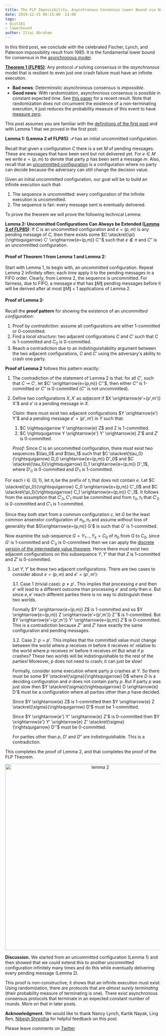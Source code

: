 ```yaml
---
title: The FLP Impossibility, Asynchronous Consensus Lower Bound via Uncommitted Configurations
date: 2019-12-15 06:15:00 -11:00
tags:
- dist101
- lowerbound
author: Ittai Abraham
---
```


In this third post, we conclude with the celebrated Fischer, Lynch, and Paterson impossibility result from 1985. It is the fundamental lower bound for consensus in the [asynchronous model](https://decentralizedthoughts.github.io/2019-06-01-2019-5-31-models/).

**[Theorem 1 (FLP85)](https://groups.csail.mit.edu/tds/papers/Lynch/jacm85.pdf)**: Any protocol $\mathcal{P}$ solving consensus in the *asynchronous* model that is resilient to even just one crash failure must have an infinite execution.


* **Bad news**: Deterministic asynchronous  consensus is *impossible*.
* **Good news**: With randomization, asynchronous consensus is possible in constant expected time. See [this paper](https://research.vmware.com/files/attachments/0/0/0/0/0/7/8/practical_aba_2_.pdf) for a recent result. Note that randomization does not circumvent the existence of a non-terminating execution, it just reduces the probability measure of this event to have [measure zero](https://en.wikipedia.org/wiki/Almost_surely).



This post assumes you are familiar with the [definitions of the first post](https://decentralizedthoughts.github.io/2019-12-15-consensus-model-for-FLP/) and with Lemma 1 that we proved in the first post:


**Lemma 1: (Lemma 2 of FLP85)**: $\mathcal{P}$ has an initial uncommitted configuration.

Recall that given a configuration $C$ there is a set $M$ of pending messages. These are messages that have been sent but not delivered yet. For $e \in M$ we write $e=(p,m)$ to denote that party $p$ has been sent a message $m$. Also, recall that an [uncommitted configuration](https://decentralizedthoughts.github.io/2019-12-15-consensus-model-for-FLP/) is a configuration where no party can decide because the adversary can still change the decision value.


Given an initial uncommitted configuration, our goal will be to build an infinite execution such that:
1. The sequence is uncommitted: every configuration of the infinite execution is uncommitted.
2. The sequence is fair: every message sent is eventually delivered.

To prove the theorem we will prove the following technical Lemma:

**Lemma 2: Uncommitted Configurations Can Always be Extended ([Lemma 3 of FLP85](https://groups.csail.mit.edu/tds/papers/Lynch/jacm85.pdf))**: If $C$ is an uncommitted configuration and $e=(p,m)$ is any pending message of $C$, then there exists some $C \stackrel{\pi}{\rightsquigarrow}  C' \xrightarrow{e=(p,m)} C''$ such that $e \notin \pi$ and $C''$ is an uncommitted configuration.

#### Proof of Theorem 1 from Lemma 1 and Lemma 2:

Start with Lemma 1, to begin with, an uncommitted configuration. Repeat Lemma 2 infinitely often; each time apply it to the pending messages in a FIFO order. Clearly, from Lemma 2, the sequence is uncommitted. For fairness, due to FIFO, a message $e$ that has $\|M\|$ pending messages before it will be derived after at most $\|M\|+1$ applications of Lemma 2.


#### Proof of Lemma 2:

Recall the **proof pattern** for showing the existence of an *uncommitted configuration*:
1. Proof by *contradiction*: assume all configurations are either 1-committed or 0-committed.
2. Find a *local structure*: two adjacent configurations $C$ and $C'$ such that $C$ is 1-committed and $C_0$ is 0-committed.
3. Reach a contradiction due to an indistinguishability argument between the two adjacent configurations, $C$ and $C'$ using the adversary's ability to crash one party.


**Proof of Lemma 2** follows this pattern exactly:
1. The contradiction of the statement of Lemma 2 is that: for all $C'$, such that  $C \rightsquigarrow C'$, let  $C' \xrightarrow{e=(p,m)} C''$, then either $C''$ is 1-committed or $C''$ is 0-committed ($C''$ is not uncommitted).
2. Define two configurations $X,X'$ as *adjacent* if $X \xrightarrow{e'=(p',m')} X'$ and $e'$ is a pending message in $X$.

    *Claim*: there must exist two adjacent configurations $Y \xrightarrow{e'} Y'$ and a pending message $e'=(p',m')$ in $Y$ such that:
    1. $C \rightsquigarrow Y \xrightarrow{e} Z$ and Z is 1-committed.
    2. $C \rightsquigarrow Y \xrightarrow{e'} Y' \xrightarrow{e} Z'$ and $Z'$ is 0-committed.

    *Proof*: Since $C$ is an uncommitted configuration, there must exist two sequences $\tao_0$ and $\tao_1$ such that $C \stackrel{\tau_0}{\rightsquigarrow}  D_0 \xrightarrow{e=(p,m)} D'_0$ and $C \stackrel{\tau_1}{\rightsquigarrow}  D_1 \xrightarrow{e=(p,m)} D'_1$, where $D'_0$ is 0-committed and $D'_1$ is 1-committed. 

For each $i \in \{0,1\}$, let $\pi_i$ be the prefix of $\tau_i$ that does not contain $e$. Let  $C \stackrel{\pi_0}{\rightsquigarrow}  C_0 \xrightarrow{e=(p,m)} C'_0$ and $C \stackrel{\pi_1}{\rightsquigarrow}  C_1 \xrightarrow{e=(p,m)} C'_1$. It follows from the assumption that $C'_0,C'_1$ must be committed and from $\tau_0,\tau_1$ that $C'_0$ is 0-committed and $C'_1$ is 1-committed.

Since they both start from a common configuration $c$, let $G$ be the least common ansenstor configuration of $\pi_0,\pi_1$ and assume without loss of generality that $G\xrightarrow{e=(p,m)} G'$ is such that $G'$ is 1-committed. 


Now examine the sub-sequence $G=Y_1\dots,Y_k=C_0$ of $\pi_0$ from $G$ to $C_0$, since $G'$ is 1-committed and $C'_0$ is 0-commiteed then we can apply the [discrete version of the intermediate value theorem](https://en.wikipedia.org/wiki/Sperner%27s_lemma#One-dimensional_case). Hence
there must exist two adjacent  configurations on this subsequence $Y,Y'$ that that $Z$ is 1-committed and $Z'$ is 0-committed.


3. Let $Y,Y'$ be these two adjacent configurations. There are two cases to consider about $e=(p,m)$ and $e'=(p',m')$:

    3.1. Case 1 (trivial case): $p \neq p'$. This implies that processing $e$ and then $e'$ will lead to a different outcome than processing $e'$ and only then $e$. But since $e,e'$ reach different parties there is no way to distinguish these two worlds.

    Formally $Y \xrightarrow{e=(p,m)} Z$ is 1-committed and so  $Y \xrightarrow{e=(p,m)} Z \xrightarrow{e'=(p',m')} Z''$ is  1-committed. But $Y \xrightarrow{e'=(p',m')} Y' \xrightarrow{e=(p,m)} Z'$ is 0-committed. This is a contradiction because $Z''$ and $Z'$ have exactly the same configuration and pending messages.


    3.2. Case 2:  $p=p'$. This implies that the committed value must change between the world where $p$ receives $m$ before it receives $m'$ relative to the world where $p$ receives $m'$ before it receives $m$! But what if $p$ crashes? These two worlds will be indistinguishable to the rest of the parties! Moreover, $p$ does not need to crash; it can just be slow!

    Formally, consider some execution where party $p$ crashes at $Y$.  So there must be some $Y \stackrel{\sigma}{\rightsquigarrow} D$ where $D$ is a deciding configuration and $\sigma$ does not contain party $p$. But if party $p$ was just slow then $Y \stackrel{\sigma}{\rightsquigarrow} D \xrightarrow{e} D'$ must be a configuration where all parties other than $p$ have decided.

    Since $Y \xrightarrow{e} Z$ is 1-committed then $Y \xrightarrow{e} Z \stackrel{\sigma}{\rightsquigarrow} D'$ must be 1-committed.


    Since $Y \xrightarrow{e'} Y' \xrightarrow{e} Z'$ is 0-committed then  $Y \xrightarrow{e'} Y' \xrightarrow{e} Z' \stackrel{\sigma}{\rightsquigarrow} D''$ must be 0-committed.

    For parties other than $p$, $D'$ and $D''$ are indistinguishable. This is a contradiction.

This completes the proof of Lemma 2, and that completes the proof of the FLP Theorem.


<p align="center">
    <img src="/uploads/FLP post 3 - lemma 2.png" width="600" title="lemma 2">
</p>


**Discussion.**
We started from an uncommitted configuration (Lemma 1) and then showed that we could extend this to another uncommitted configuration infinitely many times and do this while eventually delivering every pending message  (Lemma 2).

This proof is non-constructive; it shows that an infinite execution must exist. Using randomization, there are protocols that are *almost surely terminating* (their probability measure of terminating is one). There exist asynchronous consensus protocols that terminate in an expected constant number of rounds. More on that in later posts.

**Acknowledgment.** We would like to thank Nancy Lynch, Kartik Nayak, Ling Ren, [Nibesh Shrestha](https://twitter.com/NibeshShrestha1) for helpful feedback on this post.


Please leave comments on [Twitter](https://twitter.com/ittaia/status/1206298743823355905?s=20)
